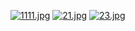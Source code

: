 [![1111.jpg](https://i.postimg.cc/VkRhYJj5/1111.jpg)](https://postimg.cc/gxxssktP)
[![21.jpg](https://i.postimg.cc/qvkmZp9r/21.jpg)](https://postimg.cc/F7BgYXrC)
[![23.jpg](https://i.postimg.cc/g0jgmNzB/23.jpg)](https://postimg.cc/p9NfBQnD)
